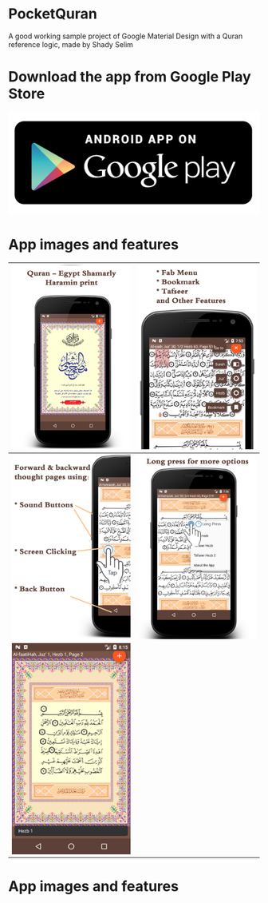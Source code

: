 # PocketQuran
A good working sample project of Google Material Design with a Quran reference logic, made by Shady Selim

# Download the app from Google Play Store
[![Download Shady Selim Quran app](media/download_Shady_Selim_quran_app.png?raw=true "Download Shady Selim Quran app")](https://play.google.com/store/apps/details?id=com.Shady_Selim.Quran)

# App images and features

| ![Shady Selim Quran app screen1](media/device-home-mobile01.png?raw=true "Shady Selim Quran app screen1")       | ![Shady Selim Quran app screen2](media/device-fab-mobile01.png?raw=true "Shady Selim Quran app screen2")    |
|:--------------|:---------------|
| ![Shady Selim Quran app screen3](media/device-inside01.png?raw=true "Shady Selim Quran app screen3")        | ![Shady Selim Quran app screen4](media/device-menu-mobile01.png?raw=true "Shady Selim Quran app screen4")     |
| ![Shady Selim Quran app screen5](media/device-screen2.png?raw=true "Shady Selim Quran app screen5")        |   |


# App images and features
